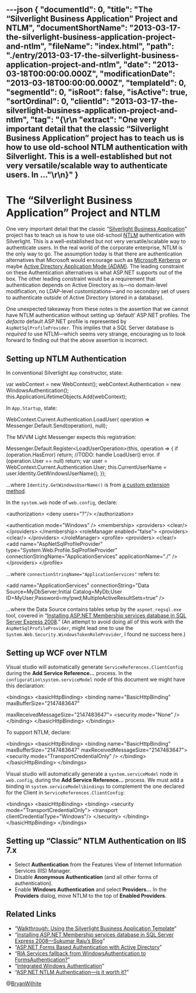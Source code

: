 ---json
{
  "documentId": 0,
  "title": "The “Silverlight Business Application” Project and NTLM",
  "documentShortName": "2013-03-17-the-silverlight-business-application-project-and-ntlm",
  "fileName": "index.html",
  "path": "./entry/2013-03-17-the-silverlight-business-application-project-and-ntlm",
  "date": "2013-03-18T00:00:00.000Z",
  "modificationDate": "2013-03-18T00:00:00.000Z",
  "templateId": 0,
  "segmentId": 0,
  "isRoot": false,
  "isActive": true,
  "sortOrdinal": 0,
  "clientId": "2013-03-17-the-silverlight-business-application-project-and-ntlm",
  "tag": "{\r\n  \"extract\": \"One very important detail that the classic “Silverlight Business Application” project has to teach us is how to use old-school NTLM authentication with Silverlight. This is a well-established but not very versatile/scalable way to authenticate users. In ...\"\r\n}"
}
---

# The “Silverlight Business Application” Project and NTLM

One very important detail that the classic “[Silverlight Business Application](http://msdn.microsoft.com/en-us/library/ee707360(v=vs.91).aspx)” project has to teach us is how to use old-school [NTLM](http://msdn.microsoft.com/en-us/library/windows/desktop/aa378749(v=vs.85).aspx) authentication with Silverlight. This is a well-established but not very versatile/scalable way to authenticate users. In the real world of the corporate enterprise, NTLM is the only way to go. The assumption today is that there are authentication alternatives that Microsoft would encourage such as [Microsoft Kerberos](http://msdn.microsoft.com/en-us/library/windows/desktop/aa378747(v=vs.85).aspx) or maybe [Active Directory Application Mode (ADAM)](http://msdn.microsoft.com/en-us/library/ff647400.aspx). The leading constraint on these Authentication alternatives is what ASP.NET supports out of the box. The other leading constraint would be a requirement that authentication depends on Active Directory as is—no domain-level modification, no LDAP-level customizations—and no secondary set of users to authenticate outside of Active Directory (stored in a database).

One unexpected takeaway from these notes is the assertion that we cannot have NTLM authentication without setting up ‘default’ ASP.NET profiles. The *defacto* default ASP.NET profile is represented by `AspNetSqlProfileProvider`. This implies that a SQL Server database is *required* to use NTLM—which seems very strange, encouraging us to look forward to finding out that the above assertion is incorrect.

## Setting up NTLM Authentication

In conventional Silverlight `App` constructor, state:

var webContext = new WebContext();
    webContext.Authentication = new WindowsAuthentication();
    this.ApplicationLifetimeObjects.Add(webContext);

In `App.Startup`, state:

WebContext.Current.Authentication.LoadUser(
        operation =&gt; Messenger.Default.Send(operation), null);

The MVVM Light Messenger expects this registration:

Messenger.Default.Register&lt;LoadUserOperation&gt;(this,
        operation =&gt;
        {
            if (operation.HasError) return; //TODO: handle LoadUser() error.
            if (operation.User == null) return;
            var user = WebContext.Current.Authentication.User;
            this.CurrentUserName = user.Identity.GetWindowsUserName();
        });

…where `Identity.GetWindowsUserName()` is from [a custom extension method](http://pastebin.com/hmmEMmpg).

In the `system.web` node of `web.config`, declare:

&lt;authorization&gt;
        &lt;deny users="?"/&gt;
    &lt;/authorization&gt;

&lt;authentication mode="Windows" /&gt;
    &lt;membership&gt;
        &lt;providers&gt;
            &lt;clear/&gt;
        &lt;/providers&gt;
    &lt;/membership&gt;
    &lt;roleManager enabled="false"&gt;
        &lt;providers&gt;
            &lt;clear/&gt;
        &lt;/providers&gt;
    &lt;/roleManager&gt;
    &lt;profile&gt;
        &lt;providers&gt;
            &lt;clear/&gt;
            &lt;add name="AspNetSqlProfileProvider"
                type="System.Web.Profile.SqlProfileProvider"
                 connectionStringName="ApplicationServices"
                 applicationName="./" /&gt;
        &lt;/providers&gt;
    &lt;/profile&gt;

…where `connectionStringName="ApplicationServices"` refers to:

&lt;add name="ApplicationServices" connectionString="Data Source=MyDbServer;Initial Catalog=MyDb;User ID=MyUser;Password=my!pwd;MultipleActiveResultSets=true" /&gt;

…where the Data Source contains tables setup by the `aspnet_regsql.exe` tool, covered in “[Installing ASP.NET Membership services database in SQL Server Express 2008](http://weblogs.asp.net/sukumarraju/archive/2009/10/02/installing-asp-net-membership-services-database-in-sql-server-expreess.aspx).” (An attempt to avoid doing all of this work with the `AspNetSqlProfileProvider`, might lead one to use the `System.Web.Security.WindowsTokenRoleProvider`, I found ne success here.)

## Setting up WCF over NTLM

Visual studio will automatically generate `ServiceReferences.ClientConfig` during the **Add Service Reference…** process. In the `configuration\system.serviceModel` node of this document we might have this declaration:

&lt;bindings&gt;
        &lt;basicHttpBinding&gt;
            &lt;binding name="BasicHttpBinding"
                maxBufferSize="2147483647"

maxReceivedMessageSize="2147483647"&gt;
                &lt;security mode="None" /&gt;
            &lt;/binding&gt;
        &lt;/basicHttpBinding&gt;
    &lt;/bindings&gt;

To support NTLM, declare:

&lt;bindings&gt;
        &lt;basicHttpBinding&gt;
            &lt;binding name="BasicHttpBinding"
                maxBufferSize="2147483647"
                maxReceivedMessageSize="2147483647"&gt;
                &lt;security mode="TransportCredentialOnly" /&gt;
            &lt;/binding&gt;
        &lt;/basicHttpBinding&gt;
    &lt;/bindings&gt;

Visual studio will automatically generate a `system.serviceModel` node in `web.config`, during the **Add Service Reference…** process. We must add a binding in `system.serviceModel\bindings` to complement the one declared for the Client in `ServiceReferences.ClientConfig`:

&lt;bindings&gt;
        &lt;basicHttpBinding&gt;
            &lt;binding&gt;
                &lt;security mode="TransportCredentialOnly"&gt;
                    &lt;transport clientCredentialType="Windows"/&gt;
                &lt;/security&gt;
            &lt;/binding&gt;
        &lt;/basicHttpBinding&gt;
    &lt;/bindings&gt;

## Setting up “Classic” NTLM Authentication on IIS 7.x

* Select **Authentication** from the Features View of Internet Information Services (IIS) Manager.
* Disable **Anonymous Authentication** (and all other forms of authentication).
* Enable **Windows Authentication** and select **Providers…** In the **Providers** dialog, move NTLM to the top of **Enabled Providers**.

## Related Links

* “[Walkthrough: Using the Silverlight Business Application Template](http://msdn.microsoft.com/en-us/library/ee707360(v=vs.91).aspx)”
* “[Installing ASP.NET Membership services database in SQL Server Express 2008—Sukumar Raju’s Blog](http://weblogs.asp.net/sukumarraju/archive/2009/10/02/installing-asp-net-membership-services-database-in-sql-server-expreess.aspx)”
* “[ASP.NET Forms Based Authentication with Active Directory](http://www.christowles.com/2011/04/aspnet-forms-based-authentication-with.html)”
* “[RIA Services fallback from WindowsAuthentication to FormsAuthentication?](http://social.msdn.microsoft.com/Forums/en-US/silverlightarchieve/thread/a565b6aa-e791-47f3-a472-223f379b7788/)”
* “[Integrated Windows Authentication](http://blogs.msdn.com/b/ieinternals/archive/2011/07/06/integrated-windows-authentication-kerberos-ntlm-http-400-error-for-16kb-authorization-header.aspx)”
* “[ASP.NET NTLM Authentication—is it worth it?](http://www.codinghorror.com/blog/2005/04/aspnet-ntlm-authentication---is-it-worth-it.html)”

@[BryanWilhite](https://twitter.com/BryanWilhite)

